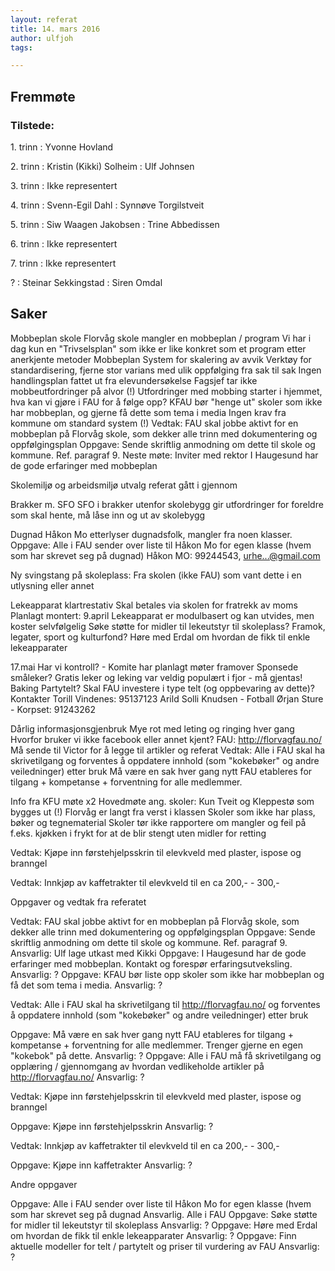 ```yaml
---
layout: referat
title: 14. mars 2016
author: ulfjoh
tags:

---
```


Fremmøte
--------

### Tilstede:

1\. trinn
: Yvonne Hovland

2\. trinn
: Kristin (Kikki) Solheim
: Ulf Johnsen


3\. trinn
: Ikke representert

4\. trinn
: Svenn-Egil Dahl
: Synnøve Torgilstveit

5\. trinn
: Siw Waagen Jakobsen
: Trine Abbedissen

6\. trinn
: Ikke representert

7\. trinn
: Ikke representert

?
: Steinar Sekkingstad
: Siren Omdal



Saker
------

Mobbeplan skole
Florvåg skole mangler en mobbeplan / program
Vi har i dag kun en "Trivselsplan" som ikke er like konkret som et program etter anerkjente metoder
Mobbeplan
System for skalering av avvik
Verktøy for standardisering, fjerne stor varians med ulik oppfølging fra sak til sak
Ingen handlingsplan fattet ut fra elevundersøkelse
Fagsjef tar ikke mobbeutfordringer på alvor (!)
Utfordringer med mobbing starter i hjemmet, hva kan vi gjøre i FAU for å følge opp?
KFAU bør "henge ut" skoler som ikke har mobbeplan, og gjerne få dette som tema i media
Ingen krav fra kommune om standard system (!)
Vedtak: FAU skal jobbe aktivt for en mobbeplan på Florvåg skole, som dekker alle trinn med dokumentering og oppfølgingsplan
Oppgave: Sende skriftlig anmodning om dette til skole og kommune. Ref. paragraf 9.
Neste møte: Inviter med rektor
I Haugesund har de gode erfaringer med mobbeplan

Skolemiljø og arbeidsmiljø utvalg referat gått i gjennom

Brakker m. SFO
SFO i brakker utenfor skolebygg gir utfordringer for foreldre som skal hente, må låse inn og ut av skolebygg

Dugnad
Håkon Mo etterlyser dugnadsfolk, mangler fra noen klasser.
Oppgave: Alle i FAU sender over liste til Håkon Mo for egen klasse (hvem som har skrevet seg på dugnad)
Håkon MO: 99244543, urhe...@gmail.com

Ny svingstang på skoleplass: Fra skolen (ikke FAU) som vant dette i en utlysning eller annet

Lekeapparat klartrestativ
Skal betales via skolen for fratrekk av moms
Planlagt montert: 9.april
Lekeapparat er modulbasert og kan utvides, men koster selvfølgelig
Søke støtte for midler til lekeutstyr til skoleplass?
Framok, legater, sport og kulturfond?
Høre med Erdal om hvordan de fikk til enkle lekeapparater

17.mai
Har vi kontroll? - Komite har planlagt møter framover
Sponsede småleker?
Gratis leker og leking var veldig populært i fjor - må gjentas!
Baking
Partytelt?
Skal FAU investere i type telt (og oppbevaring av dette)?
Kontakter
Torill Vindenes: 95137123
Arild Solli Knudsen - Fotball
Ørjan Sture - Korpset: 91243262

Dårlig informasjonsgjenbruk
Mye rot med leting og ringing hver gang
Hvorfor bruker vi ikke facebook eller annet kjent?
FAU: http://florvagfau.no/
Må sende til Victor for å legge til artikler og referat
Vedtak: Alle i FAU skal ha skrivetilgang og forventes å oppdatere innhold (som "kokebøker" og andre veiledninger) etter bruk
Må være en sak hver gang nytt FAU etableres for tilgang + kompetanse + forventning for alle medlemmer.

Info fra KFU møte x2
Hovedmøte ang. skoler: Kun Tveit og Kleppestø som bygges ut (!)
Florvåg er langt fra verst i klassen
Skoler som ikke har plass, bøker og tegnematerial
Skoler tør ikke rapportere om mangler og feil på f.eks. kjøkken i frykt for at de blir stengt uten midler for retting

Vedtak: Kjøpe inn førstehjelpsskrin til elevkveld med plaster, ispose og branngel

Vedtak: Innkjøp av kaffetrakter til elevkveld til en ca 200,- - 300,-

Oppgaver og vedtak fra referatet

Vedtak: FAU skal jobbe aktivt for en mobbeplan på Florvåg skole, som dekker alle trinn med dokumentering og oppfølgingsplan
Oppgave: Sende skriftlig anmodning om dette til skole og kommune. Ref. paragraf 9.
Ansvarlig: Ulf lage utkast med Kikki
Oppgave: I Haugesund har de gode erfaringer med mobbeplan. Kontakt og forespør erfaringsutveksling.
Ansvarlig: ?
Oppgave: KFAU bør liste opp skoler som ikke har mobbeplan og få det som tema i media.
Ansvarlig: ?

Vedtak: Alle i FAU skal ha skrivetilgang til http://florvagfau.no/ og forventes å oppdatere innhold (som "kokebøker" og andre veiledninger) etter bruk

Oppgave: Må være en sak hver gang nytt FAU etableres for tilgang + kompetanse + forventning for alle medlemmer. Trenger gjerne en egen "kokebok" på dette.
Ansvarlig: ?
Oppgave: Alle i FAU må få skrivetilgang og opplæring / gjennomgang av hvordan vedlikeholde artikler på http://florvagfau.no/
Ansvarlig: ?

Vedtak: Kjøpe inn førstehjelpsskrin til elevkveld med plaster, ispose og branngel

Oppgave: Kjøpe inn førstehjelpsskrin
Ansvarlig: ?

Vedtak: Innkjøp av kaffetrakter til elevkveld til en ca 200,- - 300,-

Oppgave: Kjøpe inn kaffetrakter
Ansvarlig: ?

Andre oppgaver

Oppgave: Alle i FAU sender over liste til Håkon Mo for egen klasse (hvem som har skrevet seg på dugnad
Ansvarlig. Alle i FAU
Oppgave: Søke støtte for midler til lekeutstyr til skoleplass
Ansvarlig: ?
Oppgave: Høre med Erdal om hvordan de fikk til enkle lekeapparater
Ansvarlig: ?
Oppgave: Finn aktuelle modeller for telt / partytelt og priser til vurdering av FAU
Ansvarlig: ?
